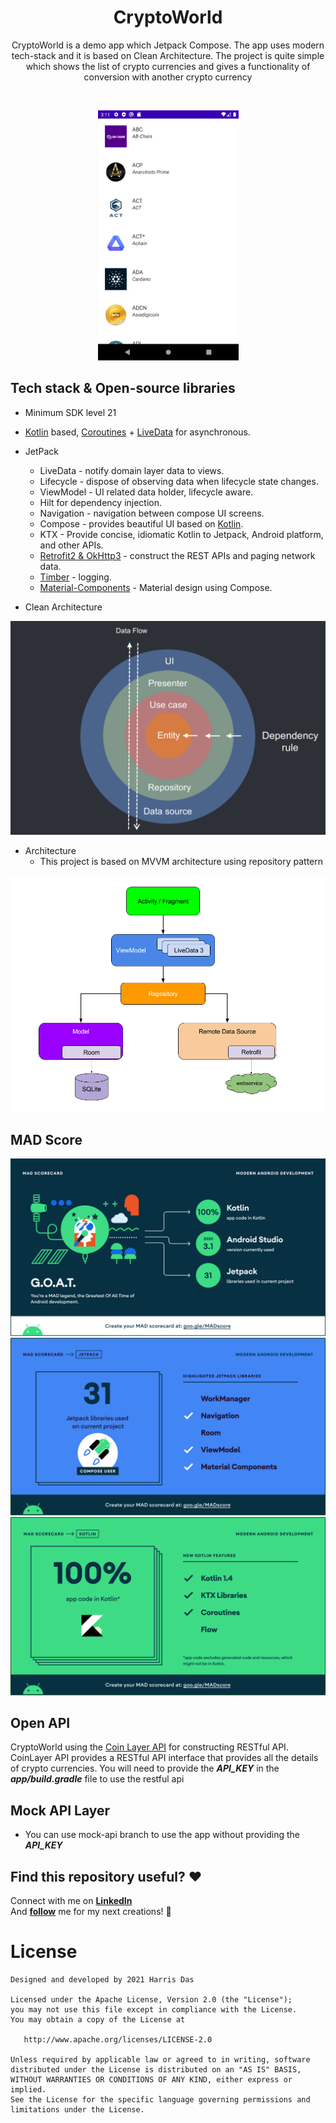 <h1 align="center">CryptoWorld</h1>

<p align="center">
CryptoWorld is a demo app which Jetpack Compose. The app uses modern tech-stack and it is based on Clean Architecture.
The project is quite simple which shows the list of crypto currencies and gives a functionality of conversion with another crypto currency
</p>
</br>

<p align="center">
<img height="400" src="art/cryptoworld.jpeg"/>
</p>


## Tech stack & Open-source libraries
- Minimum SDK level 21
- [Kotlin](https://kotlinlang.org/) based, [Coroutines](https://github.com/Kotlin/kotlinx.coroutines) + [LiveData](https://developer.android.com/topic/libraries/architecture/livedata) for asynchronous.
- JetPack
  - LiveData - notify domain layer data to views.
  - Lifecycle - dispose of observing data when lifecycle state changes.
  - ViewModel - UI related data holder, lifecycle aware.
  - Hilt for dependency injection.
  - Navigation - navigation between compose UI screens.
  - Compose - provides beautiful UI based on [Kotlin](https://kotlinlang.org/).
  - KTX - Provide concise, idiomatic Kotlin to Jetpack, Android platform, and other APIs.
  - [Retrofit2 & OkHttp3](https://github.com/square/retrofit) - construct the REST APIs and paging network data.
  - [Timber](https://github.com/JakeWharton/timber) - logging.
  - [Material-Components](https://material.io/blog/jetpack-compose-beta) - Material design using Compose.

- Clean Architecture
<img src="art/clean-arch.png"/>

- Architecture
  - This project is based on MVVM architecture using repository pattern
 <img src="art/mvvm.png"/>

## MAD Score
<img src="art/summary.png"/>
<img src="art/jetpack.png"/>
<img src="art/kotlin.png"/>


## Open API

CryptoWorld using the [Coin Layer API](https://coinlayer.com/documentation) for constructing RESTful API.<br>
CoinLayer API provides a RESTful API interface that provides all the details of crypto currencies.
You will need to provide the ***API_KEY*** in the ***app/build.gradle*** file to use the restful api

## Mock API Layer
- You can use mock-api branch to use the app without providing the ***API_KEY***

## Find this repository useful? :heart:
Connect with me on __[LinkedIn](https://www.linkedin.com/in/harris-das-232636125/)__ <br>
And __[follow](https://github.com/harrisdas)__ me for my next creations! 🤩

# License
<pre><code class="xml">Designed and developed by 2021 Harris Das

Licensed under the Apache License, Version 2.0 (the &quot;License&quot;);
you may not use this file except in compliance with the License.
You may obtain a copy of the License at

   http://www.apache.org/licenses/LICENSE-2.0

Unless required by applicable law or agreed to in writing, software
distributed under the License is distributed on an &quot;AS IS&quot; BASIS,
WITHOUT WARRANTIES OR CONDITIONS OF ANY KIND, either express or implied.
See the License for the specific language governing permissions and
limitations under the License.
</code></pre>
